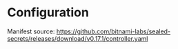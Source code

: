 # Configuration
Manifest source:
https://github.com/bitnami-labs/sealed-secrets/releases/download/v0.17.1/controller.yaml

